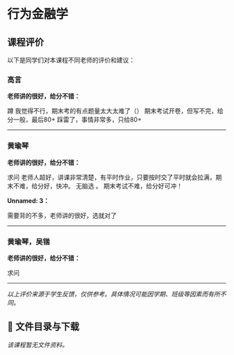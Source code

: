 # 行为金融学

## 课程评价

以下是同学们对本课程不同老师的评价和建议：

### 高言

**老师讲的很好，给分不错：**

蹲 我觉得不行，期末考的有点题量太大太难了（）   期末考试开卷，但写不完，给分一般，最后80+ 踩雷了，事情非常多，只给80+

---

### 黄瑜琴

**老师讲的很好，给分不错：**

求问  老师人超好，讲课非常清楚，有平时作业，只要按时交了平时就会拉满，期末不难，给分好，快冲。  无脑选 。 期末考试不难，给分好可冲！

**Unnamed: 3：**

需要背的不多，老师讲的很好，选就对了

---

### 黄瑜琴，吴锴

**老师讲的很好，给分不错：**

求问

---

*以上评价来源于学生反馈，仅供参考。具体情况可能因学期、班级等因素而有所不同。*
## 📄 文件目录与下载

_该课程暂无文件资料。_
